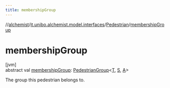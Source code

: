 ```yaml
---
title: membershipGroup
---
```

//[alchemist](../../../index.html)/[it.unibo.alchemist.model.interfaces](../index.html)/[Pedestrian](index.html)/[membershipGroup](membership-group.html)



# membershipGroup



[jvm]\
abstract val [membershipGroup](membership-group.html): [PedestrianGroup](../-pedestrian-group/index.html)<[T](index.html), [S](index.html), [A](index.html)>



The group this pedestrian belongs to.




